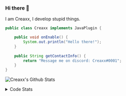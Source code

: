 ### Hi there 👋

I am Creaxx, I develop stupid things. 

```java
public class Creaxx implements JavaPlugin {

    public void onEnable() {
        System.out.println("Hello there!");
    }
    
    public String getContactInfo() {
        return "Message me on discord: Creaxx#0001";
    }
}
```

![Creaxx's Github Stats](https://github-readme-stats.vercel.app/api?username=CreaxxOG&show_icons=true&theme=dark&count_private=true)

<details>
  <summary>Code Stats</summary>

<!--START_SECTION:waka-->
![Code Time](http://img.shields.io/badge/Code%20Time-1%2C414%20hrs%204%20mins-blue)

![Lines of code](https://img.shields.io/badge/From%20Hello%20World%20I%27ve%20Written-728.0%20thousand%20lines%20of%20code-blue)

**🐱 My GitHub Data** 

> 📦 104.3 kB Used in GitHub's Storage 
 > 
> 🏆 2,268 Contributions in the Year 2023
 > 
> 🚫 Not Opted to Hire
 > 
> 📜 4 Public Repositories 
 > 
> 🔑 3 Private Repositories 
 > 
**I'm a Night 🦉** 

```text
🌞 Morning                419 commits         ██░░░░░░░░░░░░░░░░░░░░░░░   07.22 % 
🌆 Daytime                2460 commits        ███████████░░░░░░░░░░░░░░   42.39 % 
🌃 Evening                2799 commits        ████████████░░░░░░░░░░░░░   48.23 % 
🌙 Night                  125 commits         █░░░░░░░░░░░░░░░░░░░░░░░░   02.15 % 
```
📅 **I'm Most Productive on Saturday** 

```text
Monday                   710 commits         ███░░░░░░░░░░░░░░░░░░░░░░   12.24 % 
Tuesday                  814 commits         ████░░░░░░░░░░░░░░░░░░░░░   14.03 % 
Wednesday                843 commits         ████░░░░░░░░░░░░░░░░░░░░░   14.53 % 
Thursday                 937 commits         ████░░░░░░░░░░░░░░░░░░░░░   16.15 % 
Friday                   559 commits         ██░░░░░░░░░░░░░░░░░░░░░░░   09.63 % 
Saturday                 999 commits         ████░░░░░░░░░░░░░░░░░░░░░   17.22 % 
Sunday                   941 commits         ████░░░░░░░░░░░░░░░░░░░░░   16.22 % 
```


📊 **This Week I Spent My Time On** 

```text
💬 Programming Languages: 
Java                     7 hrs 54 mins       ███████████████████░░░░░░   76.01 % 
Kotlin                   1 hr 32 mins        ████░░░░░░░░░░░░░░░░░░░░░   14.81 % 
XML                      49 mins             ██░░░░░░░░░░░░░░░░░░░░░░░   07.98 % 
YAML                     5 mins              ░░░░░░░░░░░░░░░░░░░░░░░░░   00.82 % 
GitIgnore file           1 min               ░░░░░░░░░░░░░░░░░░░░░░░░░   00.22 % 

🔥 Editors: 
IntelliJ                 10 hrs 24 mins      █████████████████████████   100.00 % 
```

**I Mostly Code in Java** 

```text
Java                     58 repos            ███████████████████░░░░░░   76.32 % 
Kotlin                   10 repos            ███░░░░░░░░░░░░░░░░░░░░░░   13.16 % 
CSS                      2 repos             █░░░░░░░░░░░░░░░░░░░░░░░░   02.63 % 
JavaScript               2 repos             █░░░░░░░░░░░░░░░░░░░░░░░░   02.63 % 
EJS                      1 repo              ░░░░░░░░░░░░░░░░░░░░░░░░░   01.32 % 
```




 Last Updated on 31/07/2023 01:26:48 UTC
<!--END_SECTION:waka-->
</details>
